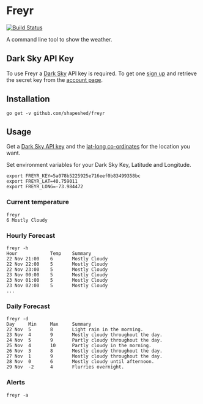 # Freyr

[![Build Status](https://travis-ci.org/shapeshed/freyr.svg?branch=master)](https://travis-ci.org/shapeshed/freyr)

A command line tool to show the weather.

## Dark Sky API Key

To use Freyr a [Dark Sky][1] API key is required. To get one [sign up][2] and
retrieve the secret key from the [account page][3].

## Installation

    go get -v github.com/shapeshed/freyr

## Usage

Get a [Dark Sky API key][1] and the [lat-long co-ordinates][4] for the
location you want.

Set environment variables for your Dark Sky Key, Latitude and Longitude.

    export FREYR_KEY=5a078b5225925e716eef0b83499358bc 
    export FREYR_LAT=40.759011
    export FREYR_LONG=-73.984472

### Current temperature

    freyr
    6 Mostly Cloudy

### Hourly Forecast

    freyr -h
    Hour            Temp    Summary
    22 Nov 21:00    6       Mostly Cloudy
    22 Nov 22:00    5       Mostly Cloudy
    22 Nov 23:00    5       Mostly Cloudy
    23 Nov 00:00    5       Mostly Cloudy
    23 Nov 01:00    5       Mostly Cloudy
    23 Nov 02:00    5       Mostly Cloudy
    ...

### Daily Forecast

    freyr -d
    Day     Min     Max     Summary
    22 Nov  5       8       Light rain in the morning.
    23 Nov  4       9       Mostly cloudy throughout the day.
    24 Nov  5       9       Partly cloudy throughout the day.
    25 Nov  4       10      Partly cloudy in the morning.
    26 Nov  3       8       Mostly cloudy throughout the day.
    27 Nov  1       9       Mostly cloudy throughout the day.
    28 Nov  0       6       Mostly cloudy until afternoon.
    29 Nov  -2      4       Flurries overnight.

### Alerts

    freyr -a

[1]: https://darksky.net/
[2]: https://darksky.net/dev/register
[3]: https://darksky.net/dev/account
[4]: http://dbsgeo.com/latlon/
